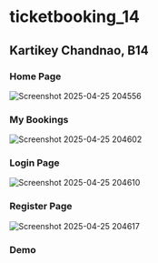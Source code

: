 # ticketbooking_14
## Kartikey Chandnao, B14

### Home Page
![Screenshot 2025-04-25 204556](https://github.com/user-attachments/assets/8dce442d-98da-49d1-ba95-aac652f3d900)

### My Bookings
![Screenshot 2025-04-25 204602](https://github.com/user-attachments/assets/2911829d-0222-4507-a3a7-85f7019ca4ea)

### Login Page
![Screenshot 2025-04-25 204610](https://github.com/user-attachments/assets/ee7e0083-3f7b-4079-be38-48ee8d3e23a1)

### Register Page
![Screenshot 2025-04-25 204617](https://github.com/user-attachments/assets/04e63a8f-7f60-43e1-8ffc-2321c5974d67)

### Demo
